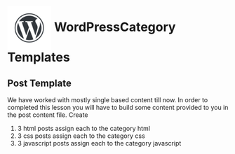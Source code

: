 # <img src="./assets/images/wordpress-water-mark.png" width="100" align="center"> WordPressCategory Templates

## Post Template

We have worked with mostly single based content till now. In order to completed this lesson you will have to build some content provided to you in the post content file.
Create

1. 3 html posts assign each to the category html
1. 3 css posts assign each to the category css
1. 3 javascript posts assign each to the category javascript
